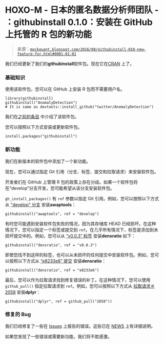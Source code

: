 <!--yml

类别：未分类

日期：2024-05-18 06:47:37

-->

# HOXO-M - 日本的匿名数据分析师团队 - ：githubinstall 0.1.0：安装在 GitHub 上托管的 R 包的新功能

> 来源：[`mockquant.blogspot.com/2016/08/githubinstall-010-new-feature-for.html#0001-01-01`](http://mockquant.blogspot.com/2016/08/githubinstall-010-new-feature-for.html#0001-01-01)

我们已经更新了我们的**githubinstall**软件包。现在它在[CRAN](https://cran.rstudio.com/web/packages/githubinstall/) 上了。

### 基础知识

使用该软件包，您可以在 GitHub 上安装 R 包而不需要用户名。

```
library(githubinstall)
githubinstall("AnomalyDetection")
# It is same as devtools::install_github("twitter/AnomalyDetection")
```

我们在[之前的条目](http://mockquant.blogspot.jp/2016/06/githubinstall-new-r-package-for-easy-to.html) 中介绍了该软件包。

您可以按照以下方式安装或更新软件包。

```
install.packages("githubinstall")
```

### 新功能

我们在新版本的软件包中添加了一个新功能。

现在，您可以通过指定 Git 引用（分支、标签、提交和拉取请求）来安装软件包。

开发者们在 GitHub 上管理 R 包的政策上存在分歧。如果一个软件包将在“develop”分支开发，您可能希望从该分支安装软件包。

`gh_install_packages()` 有 `ref` 参数以指定 Git 引用。例如，您可以按照以下方式从 ["develop" 分支](https://github.com/swish-climate-impact-assessment/awaptools/tree/develop) 安装**awaptools**：

```
githubinstall("awaptools", ref = "develop")
```

有时您可能遇到安装软件包失败的情况，因为其存储库 HEAD 已经损坏。在这种情况下，您可以指定一个标签或提交到 `ref`。在几乎所有情况下，标签是添加到未损坏提交中的。例如，您可以从 [“v0.0.3” 标签](https://github.com/hoxo-m/densratio/releases/tag/v0.0.3) 安装**densratio** 如下： 

```
githubinstall("densratio", ref = "v0.0.3")
```

即使您找不到这样的标签，也可以从未损坏的任何提交中安装软件包。例如，您可以按照以下方式从 [“e8233e6” 提交](https://github.com/hoxo-m/densratio/commit/e8233e651dbef2b34a8c9c2e4432594a13ea8de7) 安装**densratio**：

```
githubinstall("densratio", ref = "e8233e6")
```

最后，您可以作为拉取请求找到修复错误的补丁。在这种情况下，您可以使用 `github_pull()` 指定拉取请求到 `ref`。例如，您可以按照以下方式从 [拉取请求＃2058](https://github.com/hadley/dplyr/pull/2058) 安装**dplyr**：

```
githubinstall("dplyr", ref = github_pull("2058"))
```

### 修复的 Bug

我们已经修复了一些在 [Issues](https://github.com/hoxo-m/githubinstall/issues) 上报告的错误。这些已在 [NEWS](https://github.com/hoxo-m/githubinstall/releases/tag/v0.1.0) 上有详细说明。

如果您发现了一些错误或需要新功能，我们将不胜感激。

